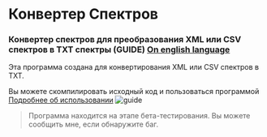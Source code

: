 # Конвертер Спектров
### Конвертер спектров для преобразования XML или CSV спектров в TXT спектры (GUIDE) [On english language](RU-README.md)
Эта программа создана для конвертирования XML или CSV спектров в TXT. 




Вы можете скомпилировать исходный код и пользоваться программой [Подробнее об использовании](https://github.com/byBenPuls/spectrumconverter/releases/tag/spectrum)
![guide](https://i.imgur.com/AyORLYg.gif)



> Программа находится на этапе бета-тестирования. Вы можете сообщить мне, если обнаружите баг.

